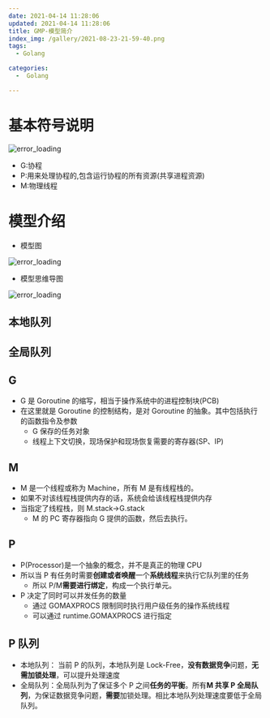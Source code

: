 ```yaml
---
date: 2021-04-14 11:28:06
updated: 2021-04-14 11:28:06
title: GMP-模型简介
index_img: /gallery/2021-08-23-21-59-40.png
tags: 
  - Golang

categories:
  -  Golang

---
```


# 基本符号说明

![error_loading](/gallery/2021-04-14-11-28-54.png)

- G:协程
- P:用来处理协程的,包含运行协程的所有资源(共享进程资源)
- M:物理线程

# 模型介绍

- 模型图

![error_loading](/gallery/2021-04-14-11-37-40.png)

- 模型思维导图

![error_loading](/gallery/2021-04-14-11-37-08.png)

## 本地队列

## 全局队列

## G

- G 是 Goroutine 的缩写，相当于操作系统中的进程控制块(PCB)
- 在这里就是 Goroutine 的控制结构，是对 Goroutine 的抽象。其中包括执行的函数指令及参数
  - G 保存的任务对象
  - 线程上下文切换，现场保护和现场恢复需要的寄存器(SP、IP)

## M

- M 是一个线程或称为 Machine，所有 M 是有线程栈的。
- 如果不对该线程栈提供内存的话，系统会给该线程栈提供内存
- 当指定了线程栈，则 M.stack→G.stack
  - M 的 PC 寄存器指向 G 提供的函数，然后去执行。

## P

- P(Processor)是一个抽象的概念，并不是真正的物理 CPU
- 所以当 P 有任务时需要**创建或者唤醒**一个**系统线程**来执行它队列里的任务
  - 所以 P/M**需要进行绑定**，构成一个执行单元。
- P 决定了同时可以并发任务的数量
  - 通过 GOMAXPROCS 限制同时执行用户级任务的操作系统线程
  - 可以通过 runtime.GOMAXPROCS 进行指定

## P 队列

- 本地队列： 当前 P 的队列，本地队列是 Lock-Free，**没有数据竞争**问题，**无需加锁处理**，可以提升处理速度
- 全局队列：全局队列为了保证多个 P 之间**任务的平衡**。所有**M 共享 P 全局队列**，为保证数据竞争问题，**需要**加锁处理。相比本地队列处理速度要低于全局队列。
